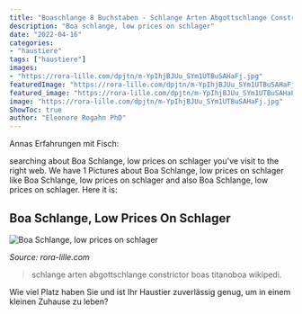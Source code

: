 ```yaml
---
title: "Boaschlange 8 Buchstaben - Schlange Arten Abgottschlange Constrictor Boas Titanoboa Wikipedi"
description: "Boa schlange, low prices on schlager"
date: "2022-04-16"
categories:
- "haustiere"
tags: ["haustiere"]
images:
- "https://rora-lille.com/dpjtn/m-YpIhjBJUu_SYm1UTBuSAHaFj.jpg"
featuredImage: "https://rora-lille.com/dpjtn/m-YpIhjBJUu_SYm1UTBuSAHaFj.jpg"
featured_image: "https://rora-lille.com/dpjtn/m-YpIhjBJUu_SYm1UTBuSAHaFj.jpg"
image: "https://rora-lille.com/dpjtn/m-YpIhjBJUu_SYm1UTBuSAHaFj.jpg"
ShowToc: true
author: "Eleonore Rogahn PhD"
---
```



Annas Erfahrungen mit Fisch:

	

		
searching about Boa Schlange, low prices on schlager you've visit to the right web. We have 1 Pictures about Boa Schlange, low prices on schlager like Boa Schlange, low prices on schlager and also Boa Schlange, low prices on schlager. Here it is:
		
    
## Boa Schlange, Low Prices On Schlager

<img loading=lazy src="https://rora-lille.com/dpjtn/m-YpIhjBJUu_SYm1UTBuSAHaFj.jpg" onerror="this.onerror=null;this.src='https://tse3.mm.bing.net/th?id=OIP.GyCbb5m43elZ_-VkAkw5NwAAAA&amp;pid=15.1';" alt="Boa Schlange, low prices on schlager">

_Source: rora-lille.com_

>schlange arten abgottschlange constrictor boas titanoboa wikipedi. 

	

Wie viel Platz haben Sie und ist Ihr Haustier zuverlässig genug, um in einem kleinen Zuhause zu leben?

